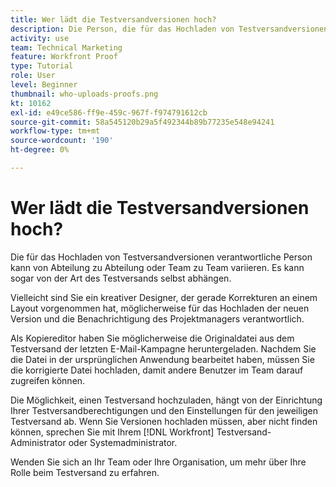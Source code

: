```yaml
---
title: Wer lädt die Testversandversionen hoch?
description: Die Person, die für das Hochladen von Testversandversionen in [!DNL  Workfront] kann variieren. Erfahren Sie mehr über gängige Anwendungsfälle, um die ideale Einrichtung in Ihrem Unternehmen zu ermitteln.
activity: use
team: Technical Marketing
feature: Workfront Proof
type: Tutorial
role: User
level: Beginner
thumbnail: who-uploads-proofs.png
kt: 10162
exl-id: e49ce586-ff9e-459c-967f-f974791612cb
source-git-commit: 58a545120b29a5f492344b89b77235e548e94241
workflow-type: tm+mt
source-wordcount: '190'
ht-degree: 0%

---
```


# Wer lädt die Testversandversionen hoch?

Die für das Hochladen von Testversandversionen verantwortliche Person kann von Abteilung zu Abteilung oder Team zu Team variieren. Es kann sogar von der Art des Testversands selbst abhängen.

Vielleicht sind Sie ein kreativer Designer, der gerade Korrekturen an einem Layout vorgenommen hat, möglicherweise für das Hochladen der neuen Version und die Benachrichtigung des Projektmanagers verantwortlich.

Als Kopiereditor haben Sie möglicherweise die Originaldatei aus dem Testversand der letzten E-Mail-Kampagne heruntergeladen. Nachdem Sie die Datei in der ursprünglichen Anwendung bearbeitet haben, müssen Sie die korrigierte Datei hochladen, damit andere Benutzer im Team darauf zugreifen können.

Die Möglichkeit, einen Testversand hochzuladen, hängt von der Einrichtung Ihrer Testversandberechtigungen und den Einstellungen für den jeweiligen Testversand ab. Wenn Sie Versionen hochladen müssen, aber nicht finden können, sprechen Sie mit Ihrem [!DNL Workfront] Testversand-Administrator oder Systemadministrator.

Wenden Sie sich an Ihr Team oder Ihre Organisation, um mehr über Ihre Rolle beim Testversand zu erfahren.
